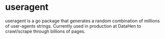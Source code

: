 # useragent
useragent is a go package that generates a random combination of millions of user-agents strings. Currently used in production at DataHen to crawl/scrape through billions of pages.
